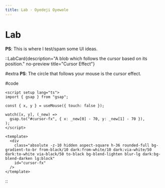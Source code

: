 ```yaml
---
title: Lab · Oyedeji Oyewole
---
```


# Lab

**PS**: This is where I test/spam some UI ideas.

::LabCard{description="A blob which follows the cursor based on its position." no-preview title="Cursor Effect"}

#extra
**PS**: The circle that follows your mouse is the cursor effect.

#code

```vue
<script setup lang="ts">
import { gsap } from "gsap";

const { x, y } = useMouse({ touch: false });

watch([x, y], (_new) =>
  gsap.to("#cursor-fx", { x: _new[0] - 70, y: _new[1] - 70 }),
);
</script>

<template>
  <div
    class="absolute -z-10 hidden aspect-square h-36 rounded-full bg-gradient-to-br from-black/10 dark:from-white/10 dark:via-white/50 dark:to-white via-black/50 to-black bg-blend-lighten blur-lg dark:bg-blend-darken lg:block"
    id="cursor-fx"
  />
</template>
```

::
